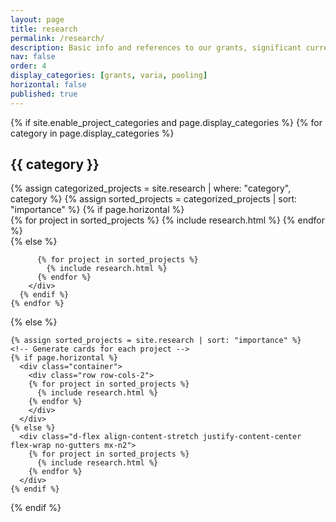 ```yaml
---
layout: page
title: research
permalink: /research/
description: Basic info and references to our grants, significant current and past research and finally ride-pooling our main current stream of research.
nav: false
order: 4
display_categories: [grants, varia, pooling]
horizontal: false
published: true
---
```


<div class="projects">
  {% if site.enable_project_categories and page.display_categories %}
  <!-- Display categorized projects -->
    {% for category in page.display_categories %}
      <h2 class="category">{{ category }}</h2>
      {% assign categorized_projects = site.research | where: "category", category %}
      {% assign sorted_projects = categorized_projects | sort: "importance" %}
      <!-- Generate cards for each project -->
      {% if page.horizontal %}
        <div class="container">
          <div class="row row-cols-2">
          {% for project in sorted_projects %}
            {% include research.html %}
          {% endfor %}
          </div>
        </div>
      {% else %}
       <div class="d-flex align-content-stretch justify-content-center flex-wrap no-gutters mx-n2">

          {% for project in sorted_projects %}
            {% include research.html %}
          {% endfor %}
        </div>
      {% endif %}
    {% endfor %}

  {% else %}
  <!-- Display projects without categories -->
    {% assign sorted_projects = site.research | sort: "importance" %}
    <!-- Generate cards for each project -->
    {% if page.horizontal %}
      <div class="container">
        <div class="row row-cols-2">
        {% for project in sorted_projects %}
          {% include research.html %}
        {% endfor %}
        </div>
      </div>
    {% else %}
      <div class="d-flex align-content-stretch justify-content-center flex-wrap no-gutters mx-n2">
        {% for project in sorted_projects %}
          {% include research.html %}
        {% endfor %}
      </div>
    {% endif %}

  {% endif %}


